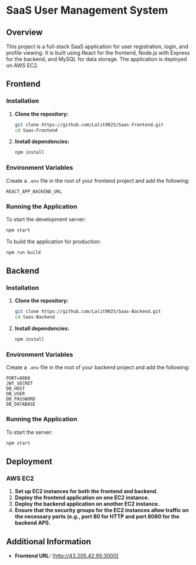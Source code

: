 # SaaS User Management System

## Overview

This project is a full-stack SaaS application for user registration, login, and profile viewing. It is built using React for the frontend, Node.js with Express for the backend, and MySQL for data storage. The application is deployed on AWS EC2.

## Frontend

### Installation

1. **Clone the repository:**

   ```bash
   git clone https://github.com/Lalit9025/Saas-Frontend.git
   cd Saas-Frontend
   ```

2. **Install dependencies:**

   ```bash
   npm install
   ```

### Environment Variables

Create a `.env` file in the root of your frontend project and add the following:

```
REACT_APP_BACKEND_URL
```

### Running the Application

To start the development server:

```bash
npm start
```

To build the application for production:

```bash
npm run build
```
## Backend

### Installation

1. **Clone the repository:**

   ```bash
   git clone https://github.com/Lalit9025/Saas-Backend.git
   cd Saas-Backend
   ```

2. **Install dependencies:**

   ```bash
   npm install
   ```

### Environment Variables

Create a `.env` file in the root of your backend project and add the following:

```
PORT=8080
JWT_SECRET
DB_HOST
DB_USER
DB_PASSWORD
DB_DATABASE
```

### Running the Application

To start the server:

```bash
npm start
```
## Deployment

### AWS EC2

1. **Set up EC2 instances for both the frontend and backend.**
2. **Deploy the frontend application on one EC2 instance.**
3. **Deploy the backend application on another EC2 instance.**
4. **Ensure that the security groups for the EC2 instances allow traffic on the necessary ports (e.g., port 80 for HTTP and port 8080 for the backend API).**

## Additional Information

- **Frontend URL:** [http://43.205.42.95:3000]

